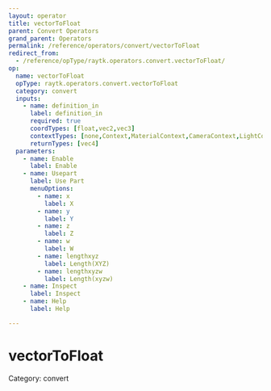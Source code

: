 ```yaml
---
layout: operator
title: vectorToFloat
parent: Convert Operators
grand_parent: Operators
permalink: /reference/operators/convert/vectorToFloat
redirect_from:
  - /reference/opType/raytk.operators.convert.vectorToFloat/
op:
  name: vectorToFloat
  opType: raytk.operators.convert.vectorToFloat
  category: convert
  inputs:
    - name: definition_in
      label: definition_in
      required: true
      coordTypes: [float,vec2,vec3]
      contextTypes: [none,Context,MaterialContext,CameraContext,LightContext,RayContext]
      returnTypes: [vec4]
  parameters:
    - name: Enable
      label: Enable
    - name: Usepart
      label: Use Part
      menuOptions:
        - name: x
          label: X
        - name: y
          label: Y
        - name: z
          label: Z
        - name: w
          label: W
        - name: lengthxyz
          label: Length(XYZ)
        - name: lengthxyzw
          label: Length(xyzw)
    - name: Inspect
      label: Inspect
    - name: Help
      label: Help

---
```


# vectorToFloat

Category: convert

